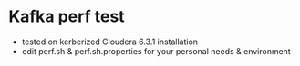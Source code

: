 # Kafka perf test
- tested on kerberized Cloudera 6.3.1 installation
- edit perf.sh & perf.sh.properties for your personal needs & environment
